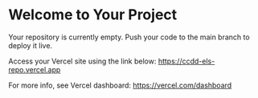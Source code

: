 # Welcome to Your Project

Your repository is currently empty. Push your code to the main branch to deploy it live.

Access your Vercel site using the link below:
https://ccdd-els-repo.vercel.app

For more info, see Vercel dashboard: https://vercel.com/dashboard